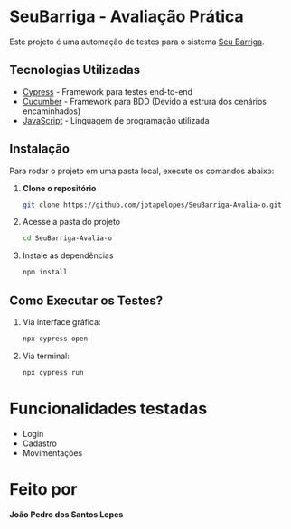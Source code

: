 # SeuBarriga - Avaliação Prática

Este projeto é uma automação de testes para o sistema [Seu Barriga](https://seubarriga.wcaquino.me/).

## Tecnologias Utilizadas

- [Cypress](https://www.cypress.io/) - Framework para testes end-to-end
- [Cucumber](https://cucumber.io/) - Framework para BDD (Devido a estrura dos cenários encaminhados)
- [JavaScript](https://developer.mozilla.org/pt-BR/docs/Web/JavaScript) - Linguagem de programação utilizada

## Instalação

Para rodar o projeto em uma pasta local, execute os comandos abaixo:

1. **Clone o repositório**  
   ```sh
   git clone https://github.com/jotapelopes/SeuBarriga-Avalia-o.git
   ```
2. Acesse a pasta do projeto
   ```sh
   cd SeuBarriga-Avalia-o
   ```
3. Instale as dependências
   ```sh
   npm install
   ```

##  Como Executar os Testes?

1. Via interface gráfica:
   ```sh
   npx cypress open
   ```
2. Via terminal:
   ```sh
   npx cypress run
   ```

# Funcionalidades testadas

- Login
- Cadastro
- Movimentações

# Feito por 

**João Pedro dos Santos Lopes**

